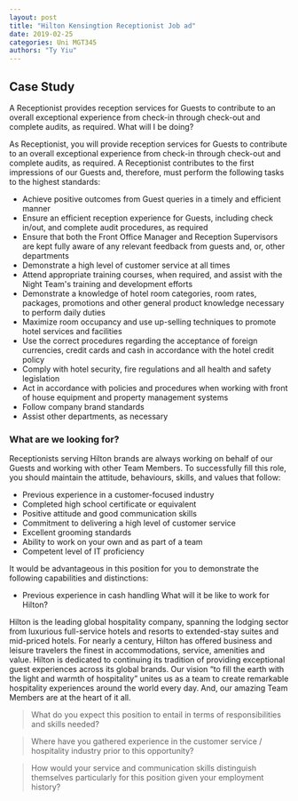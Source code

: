```yaml
---
layout: post
title: "Hilton Kensingtion Receptionist Job ad"
date: 2019-02-25
categories: Uni MGT345
authors: "Ty Yiu"
---
```


## Case Study

A Receptionist provides reception services for Guests to contribute to an
overall exceptional experience from check-in through check-out and complete
audits, as required.  What will I be doing?

As Receptionist, you will provide reception services for Guests to contribute to
an overall exceptional experience from check-in through check-out and complete
audits, as required. A Receptionist contributes to the first impressions of our
Guests and, therefore, must perform the following tasks to the highest
standards:
- Achieve positive outcomes from Guest queries in a timely and efficient manner
- Ensure an efficient reception experience for Guests, including check in/out,
  and complete audit procedures, as required
- Ensure that both the Front Office Manager and Reception Supervisors are kept
  fully aware of any relevant feedback from guests and, or, other departments
- Demonstrate a high level of customer service at all times
- Attend appropriate training courses, when required, and assist with the Night
  Team's training and development efforts
- Demonstrate a knowledge of hotel room categories, room rates, packages,
  promotions and other general product knowledge necessary to perform daily
  duties
- Maximize room occupancy and use up-selling techniques to promote hotel
  services and facilities
- Use the correct procedures regarding the acceptance of foreign currencies,
  credit cards and cash in accordance with the hotel credit policy
- Comply with hotel security, fire regulations and all health and safety
  legislation
- Act in accordance with policies and procedures when working with front of
  house equipment and property management systems
- Follow company brand standards
- Assist other departments, as necessary

### What are we looking for?

Receptionists serving Hilton brands are always working on behalf of our Guests
and working with other Team Members. To successfully fill this role, you should
maintain the attitude, behaviours, skills, and values that follow:
- Previous experience in a customer-focused industry
- Completed high school certificate or equivalent
- Positive attitude and good communication skills
- Commitment to delivering a high level of customer service
- Excellent grooming standards
- Ability to work on your own and as part of a team
- Competent level of IT proficiency

It would be advantageous in this position for you to demonstrate the following
capabilities and distinctions:

- Previous experience in cash handling What will it be like to work for Hilton?

Hilton is the leading global hospitality company, spanning the lodging sector
from luxurious full-service hotels and resorts to extended-stay suites and
mid-priced hotels. For nearly a century, Hilton has offered business and leisure
travelers the finest in accommodations, service, amenities and value. Hilton is
dedicated to continuing its tradition of providing exceptional guest experiences
across its global brands. Our vision “to fill the earth with the light and
warmth of hospitality” unites us as a team to create remarkable hospitality
experiences around the world every day. And, our amazing Team Members are at the
heart of it all.


> What do you expect this position to entail in terms of responsibilities and
> skills needed?

> Where have you gathered experience in the customer service / hospitality
> industry prior to this opportunity?

> How would your service and communication skills distinguish themselves
> particularly for this position given your employment history?







